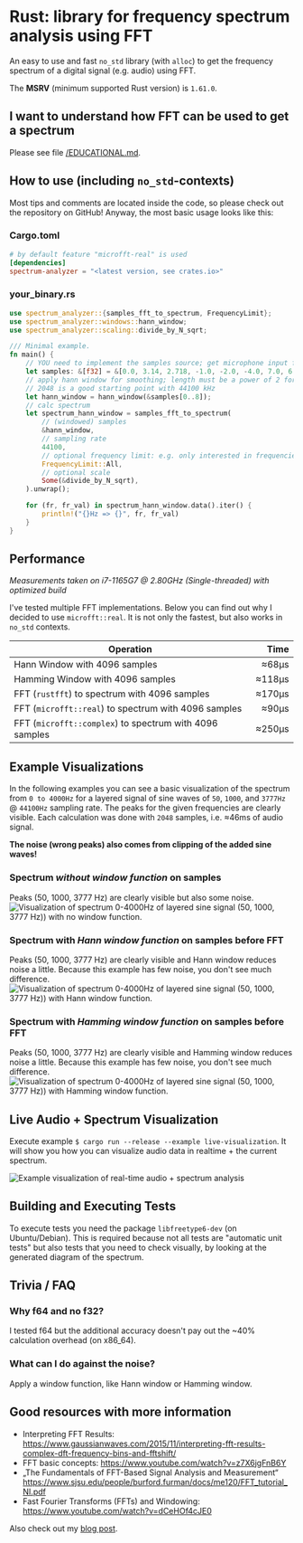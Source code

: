 # Rust: library for frequency spectrum analysis using FFT
An easy to use and fast `no_std` library (with `alloc`) to get the frequency
spectrum of a digital signal (e.g. audio) using FFT.

The **MSRV** (minimum supported Rust version) is `1.61.0`.

## I want to understand how FFT can be used to get a spectrum
Please see file [/EDUCATIONAL.md](/EDUCATIONAL.md).

## How to use (including `no_std`-contexts)
Most tips and comments are located inside the code, so please check out the
repository on GitHub! Anyway, the most basic usage looks like this:


### Cargo.toml
```toml
# by default feature "microfft-real" is used
[dependencies]
spectrum-analyzer = "<latest version, see crates.io>"
```

### your_binary.rs
```rust
use spectrum_analyzer::{samples_fft_to_spectrum, FrequencyLimit};
use spectrum_analyzer::windows::hann_window;
use spectrum_analyzer::scaling::divide_by_N_sqrt;

/// Minimal example.
fn main() {
    // YOU need to implement the samples source; get microphone input for example
    let samples: &[f32] = &[0.0, 3.14, 2.718, -1.0, -2.0, -4.0, 7.0, 6.0];
    // apply hann window for smoothing; length must be a power of 2 for the FFT
    // 2048 is a good starting point with 44100 kHz
    let hann_window = hann_window(&samples[0..8]);
    // calc spectrum
    let spectrum_hann_window = samples_fft_to_spectrum(
        // (windowed) samples
        &hann_window,
        // sampling rate
        44100,
        // optional frequency limit: e.g. only interested in frequencies 50 <= f <= 150?
        FrequencyLimit::All,
        // optional scale
        Some(&divide_by_N_sqrt),
    ).unwrap();

    for (fr, fr_val) in spectrum_hann_window.data().iter() {
        println!("{}Hz => {}", fr, fr_val)
    }
}
```

## Performance
*Measurements taken on i7-1165G7 @ 2.80GHz (Single-threaded) with optimized build*

I've tested multiple FFT implementations. Below you can find out why I decided
to use `microfft::real`. It is not only the fastest, but also works in `no_std`
contexts.

| Operation                                               | Time   |
|---------------------------------------------------------| ------:|
| Hann Window with 4096 samples                           | ≈68µs  |
| Hamming Window with 4096 samples                        | ≈118µs |
| FFT (`rustfft`) to spectrum with 4096 samples           | ≈170µs |
| FFT (`microfft::real`) to spectrum with 4096 samples    | ≈90µs  |
| FFT (`microfft::complex`) to spectrum with 4096 samples | ≈250µs |

## Example Visualizations
In the following examples you can see a basic visualization of the spectrum from `0 to 4000Hz` for
a layered signal of sine waves of `50`, `1000`, and `3777Hz` @ `44100Hz` sampling rate. The peaks for the
given frequencies are clearly visible. Each calculation was done with `2048` samples, i.e. ≈46ms of audio signal.

**The noise (wrong peaks) also comes from clipping of the added sine waves!**

### Spectrum *without window function* on samples
Peaks (50, 1000, 3777 Hz) are clearly visible but also some noise.
![Visualization of spectrum 0-4000Hz of layered sine signal (50, 1000, 3777 Hz)) with no window function.](res/spectrum_sine_waves_50_1000_3777hz--no-window.png "Peaks (50, 1000, 3777 Hz) are clearly visible but also some noise.")

### Spectrum with *Hann window function* on samples before FFT
Peaks (50, 1000, 3777 Hz) are clearly visible and Hann window reduces noise a
little. Because this example has few noise, you don't see much difference.
![Visualization of spectrum 0-4000Hz of layered sine signal (50, 1000, 3777 Hz)) with Hann window function.](res/spectrum_sine_waves_50_1000_3777hz--hann-window.png "Peaks (50, 1000, 3777 Hz) are clearly visible and Hann window reduces noise a little bit. Because this example has few noise, you don't see much difference.")

### Spectrum with *Hamming window function* on samples before FFT
Peaks (50, 1000, 3777 Hz) are clearly visible and Hamming window reduces noise a
little. Because this example has few noise, you don't see much difference.
![Visualization of spectrum 0-4000Hz of layered sine signal (50, 1000, 3777 Hz)) with Hamming window function.](res/spectrum_sine_waves_50_1000_3777hz--hamming-window.png "Peaks (50, 1000, 3777 Hz) are clearly visible and Hamming window reduces noise a little bit. Because this example has few noise, you don't see much difference.")

## Live Audio + Spectrum Visualization
Execute example `$ cargo run --release --example live-visualization`. It will
show you how you can visualize audio data in realtime + the current spectrum.

![Example visualization of real-time audio + spectrum analysis](res/live_demo_spectrum_green_day_holiday.gif "Example visualization of real-time audio + spectrum analysis")

## Building and Executing Tests
To execute tests you need the package `libfreetype6-dev` (on Ubuntu/Debian).
This is required because not all tests are "automatic unit tests" but also tests
that you need to check visually, by looking at the generated diagram of the
spectrum.

## Trivia / FAQ
### Why f64 and no f32?
I tested f64 but the additional accuracy doesn't pay out the ~40% calculation
overhead (on x86_64).
### What can I do against the noise?
Apply a window function, like Hann window or Hamming window.

## Good resources with more information
- Interpreting FFT Results: <https://www.gaussianwaves.com/2015/11/interpreting-fft-results-complex-dft-frequency-bins-and-fftshift/>
- FFT basic concepts: <https://www.youtube.com/watch?v=z7X6jgFnB6Y>
- „The Fundamentals of FFT-Based Signal Analysis and Measurement“ <https://www.sjsu.edu/people/burford.furman/docs/me120/FFT_tutorial_NI.pdf>
- Fast Fourier Transforms (FFTs) and Windowing: <https://www.youtube.com/watch?v=dCeHOf4cJE0>

Also check out my [blog post](https://phip1611.de/2021/03/programmierung-und-skripte/frequency-spectrum-analysis-with-fft-in-rust/).
